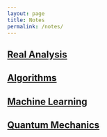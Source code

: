 ```yaml
---
layout: page
title: Notes
permalink: /notes/
---
```


## [Real Analysis](https://tristanchaang.github.io/notes/real_analysis)

## [Algorithms](https://tristanchaang.github.io/notes/algorithms)

## [Machine Learning](https://tristanchaang.github.io/notes/machine_learning)

## [Quantum Mechanics](https://tristanchaang.github.io/notes/quantum_mechanics)

